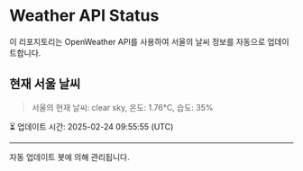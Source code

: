 
# Weather API Status

이 리포지토리는 OpenWeather API를 사용하여 서울의 날씨 정보를 자동으로 업데이트합니다.

## 현재 서울 날씨
> 서울의 현재 날씨: clear sky, 온도: 1.76°C, 습도: 35%

⏳ 업데이트 시간: 2025-02-24 09:55:55 (UTC)

---
자동 업데이트 봇에 의해 관리됩니다.
